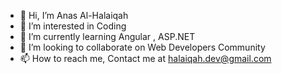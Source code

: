 - 👋 Hi, I’m Anas Al-Halaiqah
- 👀 I’m interested in Coding
- 🌱 I’m currently learning Angular , ASP.NET
- 💞️ I’m looking to collaborate on Web Developers Community
- 📫 How to reach me, Contact me at halaiqah.dev@gmail.com

<!---
Anoos-Halaiqah/Anoos-Halaiqah is a ✨ special ✨ repository because its `README.md` (this file) appears on your GitHub profile.
You can click the Preview link to take a look at your changes.
--->

